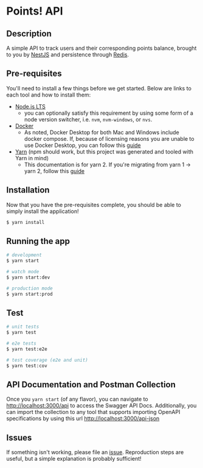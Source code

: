 # Points! API
## Description
A simple API to track users and their corresponding points balance, brought to you by [NestJS](https://github.com/nestjs/nest)
and persistence through [Redis](https://redis.io/).

## Pre-requisites
You'll need to install a few things before we get started.  Below are links to each tool and how to install them:
 - [Node.js LTS](https://nodejs.org/en/download/) 
   - you can optionally satisfy this requirement by using some form of a node version switcher, i.e. `nvm`, `nvm-windows`, or `nvs`.    
 - [Docker](https://docs.docker.com/get-docker/)
   - As noted, Docker Desktop for both Mac and Windows include docker compose.  If, because of licensing reasons you 
      are unable to use Docker Desktop, you can follow this [guide](https://docs.docker.com/compose/install/)
 - [Yarn](https://yarnpkg.com/getting-started/install) (npm should work, but this project was generated and tooled with Yarn in mind)
   - This documentation is for yarn 2.  If you're migrating from yarn 1 -> yarn 2, follow this [guide](https://yarnpkg.com/getting-started/migration)

## Installation
Now that you have the pre-requisites complete, you should be able to simply install the application!
```bash
$ yarn install
```

## Running the app

```bash
# development
$ yarn start

# watch mode
$ yarn start:dev

# production mode
$ yarn start:prod
```

## Test

```bash
# unit tests
$ yarn test

# e2e tests
$ yarn test:e2e

# test coverage (e2e and unit)
$ yarn test:cov
```

## API Documentation and Postman Collection
Once you `yarn start` (of any flavor), you can navigate to [http://localhost:3000/api](http://localhost:3000/api) to 
access the Swagger API Docs. Additionally, you can import the collection to any tool that supports importing OpenAPI
specifications by using this url [http://localhost:3000/api-json](http://localhost:3000/api-json)

## Issues
If something isn't working, please file an [issue](https://github.com/Ryan-Shohoney/points/issues). Reproduction steps 
are useful, but a simple explanation is probably sufficient!
